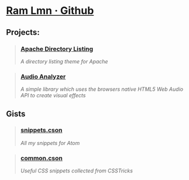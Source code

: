 # [Ram Lmn &#183; Github](https://github.com/ramlmn)

## Projects:

> ### [Apache Directory Listing](http://ramlmn.github.io/Apache-Directory-Listing)
> <i>A directory listing theme for Apache</i>

> ### [Audio Analyzer](http://ramlmn.github.io/audio-analyzer)
> <i>A simple library which uses the browsers native HTML5 Web Audio API to create visual effects</i>

## Gists

> ### [snippets.cson](http://bit.ly/snippets_cson)
> <i>All my snippets for Atom</i>

> ### [common.cson](http://bit.ly/common_css)
> <i>Useful CSS snippets collected from CSSTricks</i>
